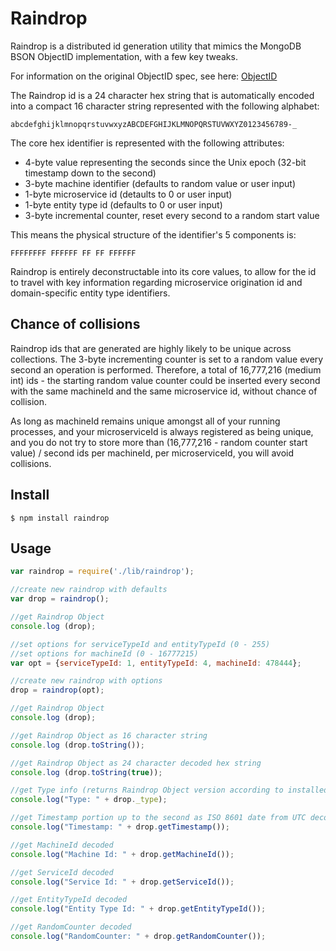 # Raindrop

Raindrop is a distributed id generation utility that mimics the MongoDB BSON ObjectID implementation, with a few key tweaks.

For information on the original ObjectID spec, see here: [ObjectID](http://docs.mongodb.org/manual/reference/object-id/#ObjectIDs-BSONObjectIDSpecification)

The Raindrop id is a 24 character hex string that is automatically encoded into a compact 16 character string represented with the following alphabet:

```
abcdefghijklmnopqrstuvwxyzABCDEFGHIJKLMNOPQRSTUVWXYZ0123456789-_
```

The core hex identifier is represented with the following attributes:

* 4-byte value representing the seconds since the Unix epoch (32-bit timestamp down to the second)
* 3-byte machine identifier (defaults to random value or user input)
* 1-byte microservice id (detaults to 0 or user input)
* 1-byte entity type id (defaults to 0 or user input)
* 3-byte incremental counter, reset every second to a random start value

This means the physical structure of the identifier's 5 components is:
```
FFFFFFFF FFFFFF FF FF FFFFFF
```

Raindrop is entirely deconstructable into its core values, to allow for the id to travel with key information regarding microservice origination id and domain-specific entity type identifiers.

## Chance of collisions
Raindrop ids that are generated are highly likely to be unique across collections. The 3-byte incrementing counter is set to a random value every second an operation is performed. Therefore, a total of 16,777,216 (medium int) ids - the starting random value counter could be inserted every second with the same machineId and the same microservice id, without chance of collision.
  
As long as machineId remains unique amongst all of your running processes, and your microserviceId is always registered as being unique, and you do not try to store more than (16,777,216 - random counter start value) / second ids per machineId, per microserviceId, you will avoid collisions.

## Install
    $ npm install raindrop

## Usage
```javascript
var raindrop = require('./lib/raindrop');

//create new raindrop with defaults
var drop = raindrop();

//get Raindrop Object
console.log (drop);

//set options for serviceTypeId and entityTypeId (0 - 255)
//set options for machineId (0 - 16777215)
var opt = {serviceTypeId: 1, entityTypeId: 4, machineId: 478444};

//create new raindrop with options
drop = raindrop(opt);

//get Raindrop Object
console.log (drop);

//get Raindrop Object as 16 character string
console.log (drop.toString());

//get Raindrop Object as 24 character decoded hex string
console.log (drop.toString(true));

//get Type info (returns Raindrop Object version according to installed Node package)
console.log("Type: " + drop._type);

//get Timestamp portion up to the second as ISO 8601 date from UTC decoded
console.log("Timestamp: " + drop.getTimestamp());

//get MachineId decoded
console.log("Machine Id: " + drop.getMachineId());

//get ServiceId decoded
console.log("Service Id: " + drop.getServiceId());

//get EntityTypeId decoded
console.log("Entity Type Id: " + drop.getEntityTypeId());

//get RandomCounter decoded
console.log("RandomCounter: " + drop.getRandomCounter());
```
